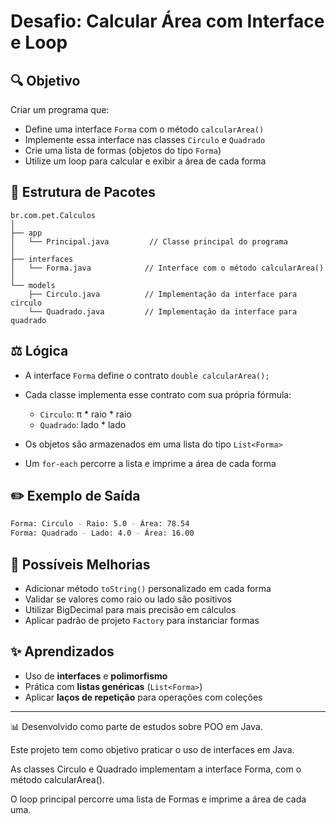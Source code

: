 # Desafio: Calcular Área com Interface e Loop

## 🔍 Objetivo

Criar um programa que:

* Define uma interface `Forma` com o método `calcularArea()`
* Implemente essa interface nas classes `Circulo` e `Quadrado`
* Crie uma lista de formas (objetos do tipo `Forma`)
* Utilize um loop para calcular e exibir a área de cada forma

## 📁 Estrutura de Pacotes

```
br.com.pet.Calculos
│
├── app
│   └── Principal.java         // Classe principal do programa
│
├── interfaces
│   └── Forma.java            // Interface com o método calcularArea()
│
└── models
    ├── Circulo.java          // Implementação da interface para círculo
    └── Quadrado.java         // Implementação da interface para quadrado
```

## ⚖️ Lógica

* A interface `Forma` define o contrato `double calcularArea();`
* Cada classe implementa esse contrato com sua própria fórmula:

    * `Circulo`: π \* raio \* raio
    * `Quadrado`: lado \* lado
* Os objetos são armazenados em uma lista do tipo `List<Forma>`
* Um `for-each` percorre a lista e imprime a área de cada forma

## ✏️ Exemplo de Saída

```bash
Forma: Circulo - Raio: 5.0 - Área: 78.54
Forma: Quadrado - Lado: 4.0 - Área: 16.00
```

## 📝 Possíveis Melhorias

* Adicionar método `toString()` personalizado em cada forma
* Validar se valores como raio ou lado são positivos
* Utilizar BigDecimal para mais precisão em cálculos
* Aplicar padrão de projeto `Factory` para instanciar formas

## ✨ Aprendizados

* Uso de **interfaces** e **polimorfismo**
* Prática com **listas genéricas** (`List<Forma>`)
* Aplicar **laços de repetição** para operações com coleções

---

📊 Desenvolvido como parte de estudos sobre POO em Java.

Este projeto tem como objetivo praticar o uso de interfaces em Java.

As classes Circulo e Quadrado implementam a interface Forma, com o método calcularArea().

O loop principal percorre uma lista de Formas e imprime a área de cada uma.
